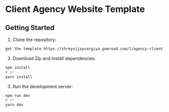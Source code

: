 # Client Agency Website Template

## Getting Started

1. Clone the repository:

```bash
get the template https://shreyvijayvargiya.gumroad.com/l/agency-client-website-template?layout=profile
```

2. Download Zip and Install dependencies:

```bash
npm install
# or
yarn install
```

3. Run the development server:

```bash
npm run dev
# or
yarn dev
```
